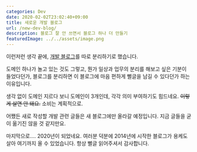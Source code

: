```yaml
---
categories: Dev
date: 2020-02-02T23:02:40+09:00
title: 새로운 개발 블로그
url: /new-dev-blog/
description: 블로그 잘 안 쓰면서 블로그 하나 더 만들기
featuredImage: ../../assets/image.png
---
```


이런저런 생각 끝에, [개발 블로그](https://seungho.dev/)를 따로 분리하기로 했습니다.

도메인 하나가 놀고 있는 것도 그렇고, 뭔가 일상과 업무의 분리를 해보고 싶은 기분이 들었다던가, 블로그를 분리하면 이 블로그에 마음 편하게 뻘글을 남길 수 있다던가 하는 이유입니다.

생각 없이 도메인 지르다 보니 도메인이 3개인데, 각각 의미 부여하기도 힘드네요. ~~이렇게 살면 안 돼요.~~ 소비는 계획적으로.

어쨌든 새로 작성할 개발 관련 글들은 새 블로그에만 올라갈 예정입니다. 지금 글들을 굳이 옮기진 않을 것 같지만요.

마지막으로.... 2020년이 되었네요. 여러분 덕분에 2014년에 시작한 블로그가 용케도 살아 여기까지 올 수 있었습니다. 항상 뻘글 읽어주셔서 감사합니다.

